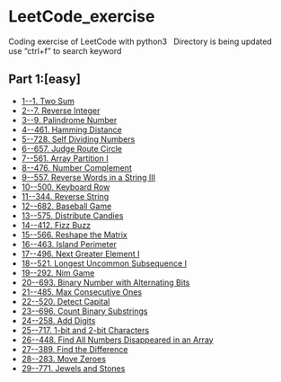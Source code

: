 # LeetCode_exercise
Coding exercise of LeetCode with python3  
Directory is being updated  
use “ctrl+f” to search keyword
## Part 1:[easy]
- [1--1. Two Sum](https://github.com/NxG1GnX/LeetCode_exercise/blob/master/easy/%5Beasy%5D-1-Two%20Sum.py)
- [2--7. Reverse Integer](https://github.com/NxG1GnX/LeetCode_exercise/blob/master/easy/%5Beasy%5D-7-Reverse%20Integer.py) 
- [3--9. Palindrome Number](https://github.com/NxG1GnX/LeetCode_exercise/blob/master/easy/%5Beasy%5D-9-Palindrome%20Number.py)  
- [4--461. Hamming Distance](https://github.com/NxG1GnX/LeetCode_exercise/blob/master/easy/%5Beasy%5D-461-Hamming%20Distance.py)
- [5--728. Self Dividing Numbers](https://github.com/NxG1GnX/LeetCode_exercise/blob/master/easy/%5Beasy%5D-728-Self%20Dividing%20Numbers.py)
- [6--657. Judge Route Circle](https://github.com/NxG1GnX/LeetCode_exercise/blob/master/easy/%5Beasy%5D-657-Judge%20Route%20Circle.py)
- [7--561. Array Partition I](https://github.com/NxG1GnX/LeetCode_exercise/blob/master/easy/%5Beasy%5D-561-Array%20Partition%20I.py)
- [8--476. Number Complement](https://github.com/NxG1GnX/LeetCode_exercise/blob/master/easy/%5Beasy%5D-476-Number%20Complement.py)
- [9--557. Reverse Words in a String III](https://github.com/NxG1GnX/LeetCode_exercise/blob/master/easy/%5Beasy%5D-557-Reverse%20Words%20in%20a%20String%20III.py)
- [10--500. Keyboard Row](https://github.com/NxG1GnX/LeetCode_exercise/blob/master/easy/%5Beasy%5D-500-Keyboard%20Row.py)
- [11--344. Reverse String](https://github.com/NxG1GnX/LeetCode_exercise/blob/master/easy/%5Beasy%5D-344-Reverse%20String.py)
- [12--682. Baseball Game](https://github.com/NxG1GnX/LeetCode_exercise/blob/master/easy/%5Beasy%5D-682-Baseball%20Game.py)
- [13--575. Distribute Candies](https://github.com/NxG1GnX/LeetCode_exercise/blob/master/easy/%5Beasy%5D-575-Distribute%20Candies.py)
- [14--412. Fizz Buzz](https://github.com/NxG1GnX/LeetCode_exercise/blob/master/easy/%5Beasy%5D-412-Fizz%20Buzz.py)
- [15--566. Reshape the Matrix](https://github.com/NxG1GnX/LeetCode_exercise/blob/master/easy/%5Beasy%5D-566-Reshape%20the%20Matrix.py)
- [16--463. Island Perimeter](https://github.com/NxG1GnX/LeetCode_exercise/blob/master/easy/%5Beasy%5D-463-Island%20Perimeter.py)
- [17--496. Next Greater Element I](https://github.com/NxG1GnX/LeetCode_exercise/blob/master/easy/%5Beasy%5D-496-Next%20Greater%20Element%20I.py)
- [18--521. Longest Uncommon Subsequence I](https://github.com/NxG1GnX/LeetCode_exercise/blob/master/easy/%5Beasy%5D-521-Longest%20Uncommon%20Subsequence%20I.py)
- [19--292. Nim Game](https://github.com/NxG1GnX/LeetCode_exercise/blob/master/easy/%5Beasy%5D-292-Nim%20Game.py)
- [20--693. Binary Number with Alternating Bits](https://github.com/NxG1GnX/LeetCode_exercise/blob/master/easy/%5Beasy%5D-693-Binary%20Number%20with%20Alternating%20Bits.py)
- [21--485. Max Consecutive Ones](https://github.com/NxG1GnX/LeetCode_exercise/blob/master/easy/%5Beasy%5D-485-Max%20Consecutive%20Ones.py)
- [22--520. Detect Capital](https://github.com/NxG1GnX/LeetCode_exercise/blob/master/easy/%5Beasy%5D-520-Detect%20Capital.py)
- [23--696. Count Binary Substrings](https://github.com/NxG1GnX/LeetCode_exercise/blob/master/easy/%5Beasy%5D-696-Count%20Binary%20Substrings.py)
- [24--258. Add Digits](https://github.com/NxG1GnX/LeetCode_exercise/blob/master/easy/%5Beasy%5D-258-Add%20Digits.py)
- [25--717. 1-bit and 2-bit Characters](https://github.com/NxG1GnX/LeetCode_exercise/blob/master/easy/%5Beasy%5D-717-1-bit%20and%202-bit%20Characters.py)
- [26--448. Find All Numbers Disappeared in an Array](https://github.com/NxG1GnX/LeetCode_exercise/blob/master/easy/%5Beasy%5D-448-Find%20All%20Numbers%20Disappeared%20in%20an%20Array.py)
- [27--389. Find the Difference](https://github.com/NxG1GnX/LeetCode_exercise/blob/master/easy/%5Beasy%5D-389-Find%20the%20Difference.py)
- [28--283. Move Zeroes](https://github.com/NxG1GnX/LeetCode_exercise/blob/master/easy/%5Beasy%5D-283-Move%20Zeroes.py)
- [29--771. Jewels and Stones](https://github.com/NxG1GnX/LeetCode_exercise/blob/master/easy/%5Beasy%5D-771-Jewels%20and%20Stones.py)
